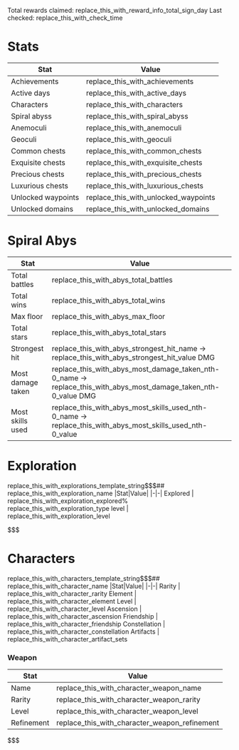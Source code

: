 Total rewards claimed: replace_this_with_reward_info_total_sign_day
Last checked: replace_this_with_check_time

# Stats

|Stat|Value|
|-|-|
Achievements | replace_this_with_achievements
Active days | replace_this_with_active_days
Characters | replace_this_with_characters
Spiral abyss | replace_this_with_spiral_abyss
Anemoculi | replace_this_with_anemoculi
Geoculi | replace_this_with_geoculi
Common chests | replace_this_with_common_chests
Exquisite chests | replace_this_with_exquisite_chests
Precious chests | replace_this_with_precious_chests
Luxurious chests | replace_this_with_luxurious_chests
Unlocked waypoints | replace_this_with_unlocked_waypoints
Unlocked domains | replace_this_with_unlocked_domains



# Spiral Abys

|Stat|Value|
|-|-|
Total battles | replace_this_with_abys_total_battles
Total wins | replace_this_with_abys_total_wins
Max floor | replace_this_with_abys_max_floor
Total stars | replace_this_with_abys_total_stars
Strongest hit | replace_this_with_abys_strongest_hit_name -> replace_this_with_abys_strongest_hit_value DMG
Most damage taken | replace_this_with_abys_most_damage_taken_nth-0_name -> replace_this_with_abys_most_damage_taken_nth-0_value DMG
Most skills used | replace_this_with_abys_most_skills_used_nth-0_name -> replace_this_with_abys_most_skills_used_nth-0_value



# Exploration

replace_this_with_explorations_template_string$$$## replace_this_with_exploration_name
|Stat|Value|
|-|-|
Explored | replace_this_with_exploration_explored%
replace_this_with_exploration_type level | replace_this_with_exploration_level

$$$



# Characters

replace_this_with_characters_template_string$$$## replace_this_with_character_name
|Stat|Value|
|-|-|
Rarity | replace_this_with_character_rarity
Element | replace_this_with_character_element
Level | replace_this_with_character_level
Ascension | replace_this_with_character_ascension
Friendship | replace_this_with_character_friendship
Constellation | replace_this_with_character_constellation
Artifacts | replace_this_with_character_artifact_sets

### Weapon

|Stat|Value|
|-|-|
Name | replace_this_with_character_weapon_name
Rarity | replace_this_with_character_weapon_rarity
Level | replace_this_with_character_weapon_level
Refinement | replace_this_with_character_weapon_refinement

$$$